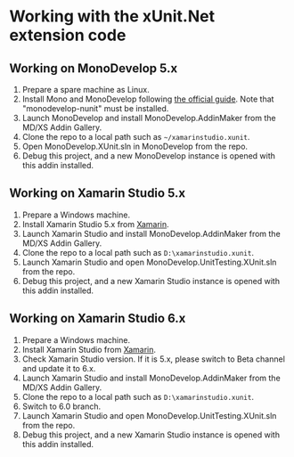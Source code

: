 # Working with the xUnit.Net extension code

## Working on MonoDevelop 5.x
1. Prepare a spare machine as Linux.
1. Install Mono and MonoDevelop following [the official guide](http://www.mono-project.com/docs/getting-started/install/linux/). Note that "monodevelop-nunit" must be installed.
1. Launch MonoDevelop and install MonoDevelop.AddinMaker from the MD/XS Addin Gallery.
1. Clone the repo to a local path such as `~/xamarinstudio.xunit`.
1. Open MonoDevelop.XUnit.sln in MonoDevelop from the repo.
1. Debug this project, and a new MonoDevelop instance is opened with this addin installed.

## Working on Xamarin Studio 5.x
1. Prepare a Windows machine.
1. Install Xamarin Studio 5.x from [Xamarin](http://xamarin.com/).
1. Launch Xamarin Studio and install MonoDevelop.AddinMaker from the MD/XS Addin Gallery.
1. Clone the repo to a local path such as `D:\xamarinstudio.xunit`.
1. Launch Xamarin Studio and open MonoDevelop.UnitTesting.XUnit.sln from the repo.
1. Debug this project, and a new Xamarin Studio instance is opened with this addin installed.

## Working on Xamarin Studio 6.x

1. Prepare a Windows machine.
1. Install Xamarin Studio from [Xamarin](http://xamarin.com/).
1. Check Xamarin Studio version. If it is 5.x, please switch to Beta channel and update it to 6.x.
1. Launch Xamarin Studio and install MonoDevelop.AddinMaker from the MD/XS Addin Gallery.
1. Clone the repo to a local path such as `D:\xamarinstudio.xunit`.
1. Switch to 6.0 branch.
1. Launch Xamarin Studio and open MonoDevelop.UnitTesting.XUnit.sln from the repo.
1. Debug this project, and a new Xamarin Studio instance is opened with this addin installed.

